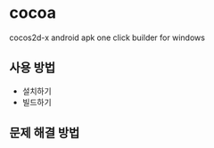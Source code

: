 cocoa
====

cocos2d-x android apk one click builder for windows

사용 방법
----
* 설치하기
* 빌드하기

문제 해결 방법
----
